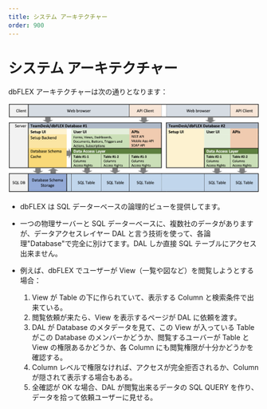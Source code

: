 ```yaml
---
title: システム アーキテクチャー
order: 900
---
```


# システム アーキテクチャー

dbFLEX アーキテクチャーは次の通りとなります：

![図：システムアーキテクチャー](/static/figure-dbflex-system-architecture.png)

-   dbFLEX は SQL データーベースの論理的ビューを提供してます。
-   一つの物理サーバーと SQL データーベースに、複数社のデータがありますが、データアクセスレイヤー DAL と言う技術を使って、各論理"Database"で完全に別けてます。DAL しか直接 SQL テーブルにアクセス出来ません。
-   例えば、dbFLEX でユーザーが View（一覧や図など）を閲覧しようとする場合：

    1.  View が Table の下に作られていて、表示する Column と検索条件で出来ている。
    2.  閲覧依頼が来たら、View を表示するページが DAL に依頼を渡す。
    3.  DAL が Database のメタデータを見て、この View が入っている Table がこの Database のメンバーかどうか、閲覧するユーバーが Table と View の権限あるかどうか、各 Column にも閲覧権限が十分かどうかを確認する。
    4.  Column レベルで権限なければ、アクセスが完全拒否されるか、Column が隠されて表示する場合もある。
    5.  全確認が OK な場合、DAL が閲覧出来るデータの SQL QUERY を作り、データを拾って依頼ユーザーに見せる。

          